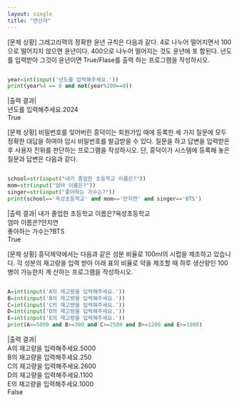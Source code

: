 ```yaml
---
layout: single
title: "연산자"
---
```


[문제 상황]
그레고리력의 정확한 윤년 규칙은 다음과 같다. 4로 나누어 떨어지면서 100으로 떨어지지 않으면 윤년이다. 400으로 나누어 떨어지는 것도 윤년에 포 함된다. 년도를 입력받아 그것이 윤년이면 True/Flase를 출력 하는 프로그램을 작성하시오.
~~~ python

year=int(input('년도를 입력해주세요.'))
print(year%4 == 0 and not(year%100==0))

~~~
|출력 결과|  
년도를 입력해주세요.2024  
True

[문제 상황]
비밀번호를 잊어버린 흥덕이는 회원가입 때에 등록한 세 가지 질문에 모두 정확한 대답을 하여야 임시 비밀번호를 발급받을 수 있다. 질문을 하고 답변을 입력받은 후 사용자 진위를 판단하는 프로그램을 작성하시오. 단, 흥덕이가 시스템에 등록해 놓은 질문과 답변은 다음과 같다.
~~~python

school=str(input("내가 졸업한 초등학교 이름은?"))
mom=str(input("엄마 이름은?"))
singer=str(input("좋아하는 가수는?"))
print(school=='옥성초등학교' and mom=='안지연' and singer=='BTS')

~~~
|출력 결과|
내가 졸업한 초등학교 이름은?옥성초등학교  
엄마 이름은?안지연  
좋아하는 가수는?BTS  
True

[문제 상황]
흥덕제약에서는 다음과 같은 성분 비율로 100ml의 시럽을 제조하고 있습니다. 각 성분의 재고량을 입력 받아 아래 표의 비율로 약을 제조할 때 하루 생산량인 100병이 가능한지 계 산하는 프로그램을 작성하시오.
~~~ python

A=int(input('A의 재고량을 입력해주세요.'))
B=int(input('B의 재고량을 입력해주세요.'))
C=int(input('C의 재고량을 입력해주세요.'))
D=int(input('D의 재고량을 입력해주세요.'))
E=int(input('E의 재고량을 입력해주세요.'))
print(A>=5000 and B>=300 and C>=2500 and D>=1200 and E>=1000)

~~~
|출력 결과|  
A의 재고량을 입력해주세요.5000  
B의 재고량을 입력해주세요.250  
C의 재고량을 입력해주세요.2600  
D의 재고량을 입력해주세요.1100  
E의 재고량을 입력해주세요.1000  
False


